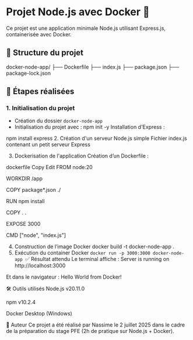 # Projet Node.js avec Docker 🐳

Ce projet est une application minimale Node.js utilisant Express.js, containerisée avec Docker.

## 📁 Structure du projet

docker-node-app/
├── Dockerfile
├── index.js
├── package.json
├── package-lock.json

## 🚀 Étapes réalisées

### 1. Initialisation du projet

- Création du dossier `docker-node-app`
- Initialisation du projet avec :
  npm init -y
Installation d'Express :

npm install express
2. Création d'un serveur Node.js simple
Fichier index.js contenant un petit serveur Express 

3. Dockerisation de l'application
Création d’un Dockerfile :

dockerfile
Copy
Edit
FROM node:20

WORKDIR /app

COPY package*.json ./

RUN npm install

COPY . .

EXPOSE 3000

CMD ["node", "index.js"]

4. Construction de l’image Docker
docker build -t docker-node-app .
5. Exécution du container Docker
`docker run -p 3000:3000 docker-node-app
`✅ Résultat attendu
Le terminal affiche :
Server is running on http://localhost:3000

Et dans le navigateur :
Hello World from Docker!

🛠️ Outils utilisés
Node.js v20.11.0

npm v10.2.4

Docker Desktop (Windows)

📌 Auteur
Ce projet a été réalisé par Nassime le 2 juillet 2025 dans le cadre de la préparation du stage PFE (2h de pratique sur Node.js + Docker).
